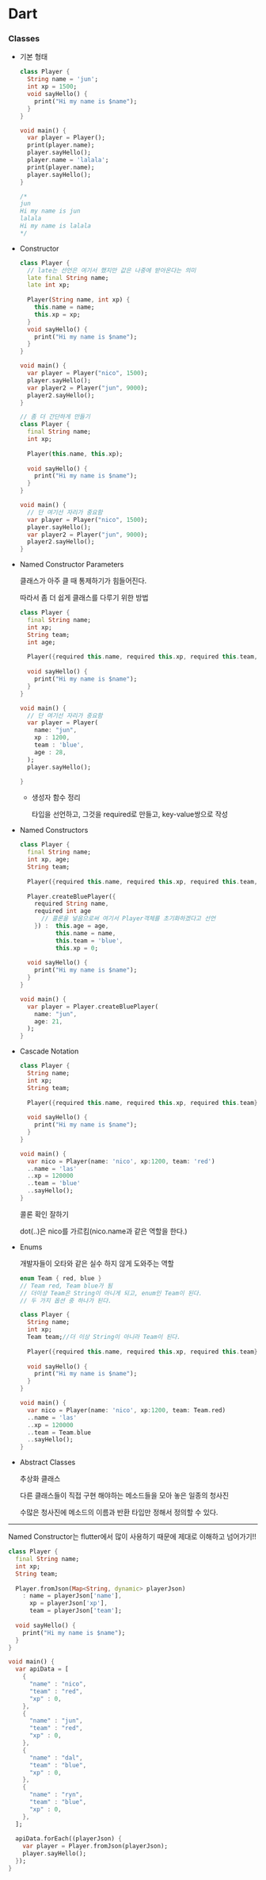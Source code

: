 # Dart

### Classes

- 기본 형태

  ```dart
  class Player {
    String name = 'jun';
    int xp = 1500;
    void sayHello() {
      print("Hi my name is $name");
    }
  }
  
  void main() {
    var player = Player();
    print(player.name);
    player.sayHello();
    player.name = 'lalala';
    print(player.name);
    player.sayHello();
  }
  
  /*
  jun
  Hi my name is jun
  lalala
  Hi my name is lalala
  */
  ```

  

- Constructor

  ```dart
  class Player {
    // late는 선언은 여기서 했지만 값은 나중에 받아온다는 의미
    late final String name;
    late int xp;
    
    Player(String name, int xp) {
      this.name = name;
      this.xp = xp;
    }
    void sayHello() {
      print("Hi my name is $name");
    }
  }
  
  void main() {
    var player = Player("nico", 1500);
    player.sayHello();
    var player2 = Player("jun", 9000);
    player2.sayHello();
  }
  ```

  ```dart
  // 좀 더 간단하게 만들기
  class Player {
    final String name;
    int xp;
    
    Player(this.name, this.xp);
    
    void sayHello() {
      print("Hi my name is $name");
    }
  }
  
  void main() {
    // 단 여기선 자리가 중요함
    var player = Player("nico", 1500);
    player.sayHello();
    var player2 = Player("jun", 9000);
    player2.sayHello();
  }
  ```

  

- Named Constructor Parameters

  클래스가 아주 클 때 통제하기가 힘들어진다.

  따라서 좀 더 쉽게 클래스를 다루기 위한 방법

  ```dart
  class Player {
    final String name;
    int xp;
    String team;
    int age;
    
    Player({required this.name, required this.xp, required this.team, required this.age});
    
    void sayHello() {
      print("Hi my name is $name");
    }
  }
  
  void main() {
    // 단 여기선 자리가 중요함
    var player = Player(
      name: "jun",
      xp : 1200,
      team : 'blue',
      age : 28,
    );
    player.sayHello();
  
  }
  ```

  

  - 생성자 함수 정리

    타입을 선언하고, 그것을 required로 만들고, key-value쌍으로 작성

  

- Named Constructors

  ```dart
  class Player {
    final String name;
    int xp, age;
    String team;
    
    Player({required this.name, required this.xp, required this.team, required this.age});
    
    Player.createBluePlayer({
      required String name, 
      required int age
        // 콜론을 넣음으로써 여기서 Player객체를 초기화하겠다고 선언
      }) :  this.age = age,
            this.name = name,
            this.team = 'blue',
            this.xp = 0;
    
    void sayHello() {
      print("Hi my name is $name");
    }
  }
  
  void main() {
    var player = Player.createBluePlayer(
      name: "jun",
      age: 21,
    );
  }
  ```

   

- Cascade Notation

  ```dart
  class Player {
    String name;
    int xp;
    String team;
    
    Player({required this.name, required this.xp, required this.team});
    
    void sayHello() {
      print("Hi my name is $name");
    }
  }
  
  void main() {
    var nico = Player(name: 'nico', xp:1200, team: 'red')
    ..name = 'las'
    ..xp = 120000
    ..team = 'blue'
    ..sayHello();
  }
  ```

  콜론 확인 잘하기

  dot(..)은 nico를 가르킴(nico.name과 같은 역할을 한다.)



- Enums

  개발자들이 오타와 같은 실수 하지 않게 도와주는 역할  

  ```dart
  enum Team { red, blue }
  // Team red, Team blue가 됨
  // 더이상 Team은 String이 아니게 되고, enum인 Team이 된다.
  // 두 가지 옵션 중 하나가 된다. 
  
  class Player {
    String name;
    int xp;
    Team team;//더 이상 String이 아니라 Team이 된다.
    
    Player({required this.name, required this.xp, required this.team});
    
    void sayHello() {
      print("Hi my name is $name");
    }
  }
  
  void main() {
    var nico = Player(name: 'nico', xp:1200, team: Team.red)
    ..name = 'las'
    ..xp = 120000
    ..team = Team.blue
    ..sayHello();
  }
  ```

  

- Abstract Classes

  추상화 클래스

  다른 클래스들이 직접 구현 해야하는 메소드들을 모아 놓은 일종의 청사진

  수많은 청사진에 메소드의 이름과 반환 타입만 정해서 정의할 수 있다.



---

Named Constructor는 flutter에서 많이 사용하기 때문에 제대로 이해하고 넘어가기!!

```dart
class Player {
  final String name;
  int xp;
  String team;
  
  Player.fromJson(Map<String, dynamic> playerJson)
    : name = playerJson['name'],
      xp = playerJson['xp'],
      team = playerJson['team'];
  
  void sayHello() {
    print("Hi my name is $name");
  }
}

void main() {
  var apiData = [
    {
      "name" : "nico",
      "team" : "red",
      "xp" : 0,
    },
    {
      "name" : "jun",
      "team" : "red",
      "xp" : 0,
    },
    {
      "name" : "dal",
      "team" : "blue",
      "xp" : 0,
    },
    {
      "name" : "ryn",
      "team" : "blue",
      "xp" : 0,
    },
  ];
  
  apiData.forEach((playerJson) {
    var player = Player.fromJson(playerJson);
    player.sayHello();
  });
}
```

